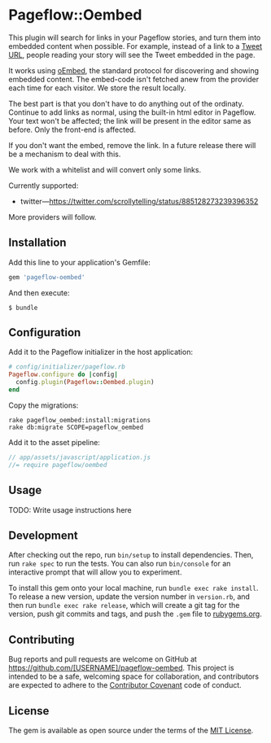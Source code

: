 # Pageflow::Oembed

This plugin will search for links in your Pageflow stories, and turn them
into embedded content when possible. For example, instead of a link to a
[Tweet URL](https://twitter.com/scrollytelling/status/885128273239396352), people
reading your story will see the Tweet embedded in the page.

It works using [oEmbed](http://oembed.com), the standard protocol for discovering
and showing embedded content. The embed-code isn't fetched anew from the provider
each time for each visitor. We store the result locally.

The best part is that you don't have to do anything out of the ordinaty.
Continue to add links as normal, using the built-in html editor in Pageflow.
Your text won't be affected; the link will be present in the editor same as
before. Only the front-end is affected.

If you don't want the embed, remove the link. In a future release there will
be a mechanism to deal with this.

We work with a whitelist and will convert only some links.

Currently supported:

* twitter—https://twitter.com/scrollytelling/status/885128273239396352

More providers will follow.


## Installation

Add this line to your application's Gemfile:

```ruby
gem 'pageflow-oembed'
```

And then execute:

    $ bundle

## Configuration

Add it to the Pageflow initializer in the host application:

```ruby
# config/initializer/pageflow.rb
Pageflow.configure do |config|
  config.plugin(Pageflow::Oembed.plugin)
end
```

Copy the migrations:

```shell
rake pageflow_oembed:install:migrations
rake db:migrate SCOPE=pageflow_oembed
```

Add it to the asset pipeline:

```javascript
// app/assets/javascript/application.js
//= require pageflow/oembed
```

## Usage

TODO: Write usage instructions here

## Development

After checking out the repo, run `bin/setup` to install dependencies. Then, run `rake spec` to run the tests. You can also run `bin/console` for an interactive prompt that will allow you to experiment.

To install this gem onto your local machine, run `bundle exec rake install`. To release a new version, update the version number in `version.rb`, and then run `bundle exec rake release`, which will create a git tag for the version, push git commits and tags, and push the `.gem` file to [rubygems.org](https://rubygems.org).

## Contributing

Bug reports and pull requests are welcome on GitHub at https://github.com/[USERNAME]/pageflow-oembed. This project is intended to be a safe, welcoming space for collaboration, and contributors are expected to adhere to the [Contributor Covenant](http://contributor-covenant.org) code of conduct.


## License

The gem is available as open source under the terms of the [MIT License](http://opensource.org/licenses/MIT).
